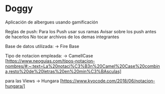 # Doggy
Aplicación de albergues usando gamificación

Reglas de push:
  Para los Push usar sus ramas
  Avisar sobre los push antes de hacerlos
  No tocar archivos de los demas integrantes

Base de datos utilizada:
  -> Fire Base

Tipo de notacion empleada:
  -> CamellCase
    [https://www.neoguias.com/tipos-notacion-nombres/#:~:text=La%20notaci%C3%B3n%20Camel%20Case%20combina,resto%20de%20letras%20en%20min%C3%BAsculas]
    
para las Views
  -> Hungara
    [https://www.kyocode.com/2018/06/notacion-hungara/]
